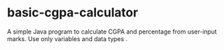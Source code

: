 # basic-cgpa-calculator
A simple Java program to calculate CGPA and percentage from user-input marks.  Use only variables and data types .
